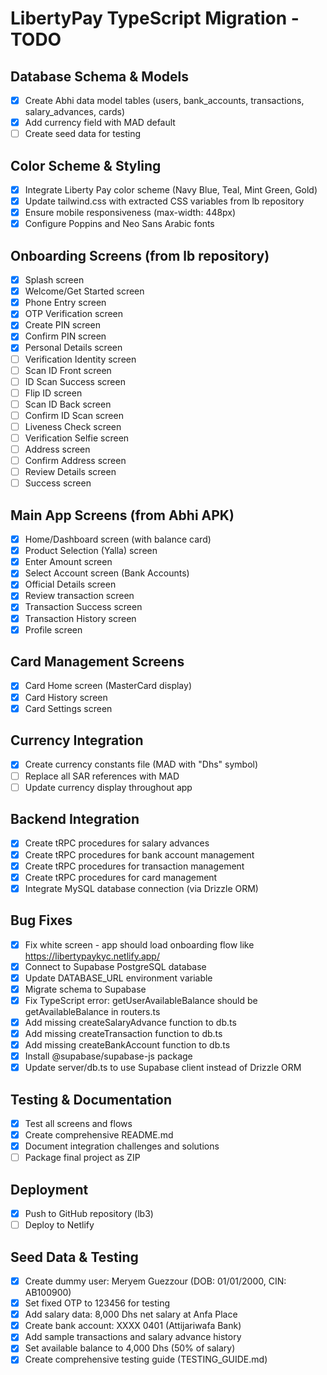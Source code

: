 # LibertyPay TypeScript Migration - TODO

## Database Schema & Models
- [x] Create Abhi data model tables (users, bank_accounts, transactions, salary_advances, cards)
- [x] Add currency field with MAD default
- [ ] Create seed data for testing

## Color Scheme & Styling
- [x] Integrate Liberty Pay color scheme (Navy Blue, Teal, Mint Green, Gold)
- [x] Update tailwind.css with extracted CSS variables from lb repository
- [x] Ensure mobile responsiveness (max-width: 448px)
- [x] Configure Poppins and Neo Sans Arabic fonts

## Onboarding Screens (from lb repository)
- [x] Splash screen
- [x] Welcome/Get Started screen
- [x] Phone Entry screen
- [x] OTP Verification screen
- [x] Create PIN screen
- [x] Confirm PIN screen
- [x] Personal Details screen
- [ ] Verification Identity screen
- [ ] Scan ID Front screen
- [ ] ID Scan Success screen
- [ ] Flip ID screen
- [ ] Scan ID Back screen
- [ ] Confirm ID Scan screen
- [ ] Liveness Check screen
- [ ] Verification Selfie screen
- [ ] Address screen
- [ ] Confirm Address screen
- [ ] Review Details screen
- [ ] Success screen

## Main App Screens (from Abhi APK)
- [x] Home/Dashboard screen (with balance card)
- [x] Product Selection (Yalla) screen
- [x] Enter Amount screen
- [x] Select Account screen (Bank Accounts)
- [x] Official Details screen
- [x] Review transaction screen
- [x] Transaction Success screen
- [x] Transaction History screen
- [x] Profile screen

## Card Management Screens
- [x] Card Home screen (MasterCard display)
- [x] Card History screen
- [x] Card Settings screen

## Currency Integration
- [x] Create currency constants file (MAD with "Dhs" symbol)
- [ ] Replace all SAR references with MAD
- [ ] Update currency display throughout app

## Backend Integration
- [x] Create tRPC procedures for salary advances
- [x] Create tRPC procedures for bank account management
- [x] Create tRPC procedures for transaction management
- [x] Create tRPC procedures for card management
- [x] Integrate MySQL database connection (via Drizzle ORM)

## Bug Fixes
- [x] Fix white screen - app should load onboarding flow like https://libertypaykyc.netlify.app/
- [x] Connect to Supabase PostgreSQL database
- [x] Update DATABASE_URL environment variable
- [x] Migrate schema to Supabase
- [x] Fix TypeScript error: getUserAvailableBalance should be getAvailableBalance in routers.ts
- [x] Add missing createSalaryAdvance function to db.ts
- [x] Add missing createTransaction function to db.ts
- [x] Add missing createBankAccount function to db.ts
- [x] Install @supabase/supabase-js package
- [x] Update server/db.ts to use Supabase client instead of Drizzle ORM

## Testing & Documentation
- [x] Test all screens and flows
- [x] Create comprehensive README.md
- [x] Document integration challenges and solutions
- [ ] Package final project as ZIP

## Deployment
- [x] Push to GitHub repository (lb3)
- [ ] Deploy to Netlify

## Seed Data & Testing
- [x] Create dummy user: Meryem Guezzour (DOB: 01/01/2000, CIN: AB100900)
- [x] Set fixed OTP to 123456 for testing
- [x] Add salary data: 8,000 Dhs net salary at Anfa Place
- [x] Create bank account: XXXX 0401 (Attijariwafa Bank)
- [x] Add sample transactions and salary advance history
- [x] Set available balance to 4,000 Dhs (50% of salary)
- [x] Create comprehensive testing guide (TESTING_GUIDE.md)

